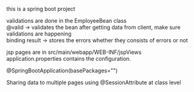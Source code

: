 

this is a spring boot project  

validations are done in the EmployeeBean class  
@valid -> validates the bean after getting data from client, make sure validations are happening  
binding result -> stores the errors whether they consists of errors or not  

jsp pages are in src/main/webapp/WEB-INF/jspViews  
application.properties contains the configuration.  

@SpringBootApplication(basePackages="")  



Sharing data to multiple pages using @SessionAttribute at class level
